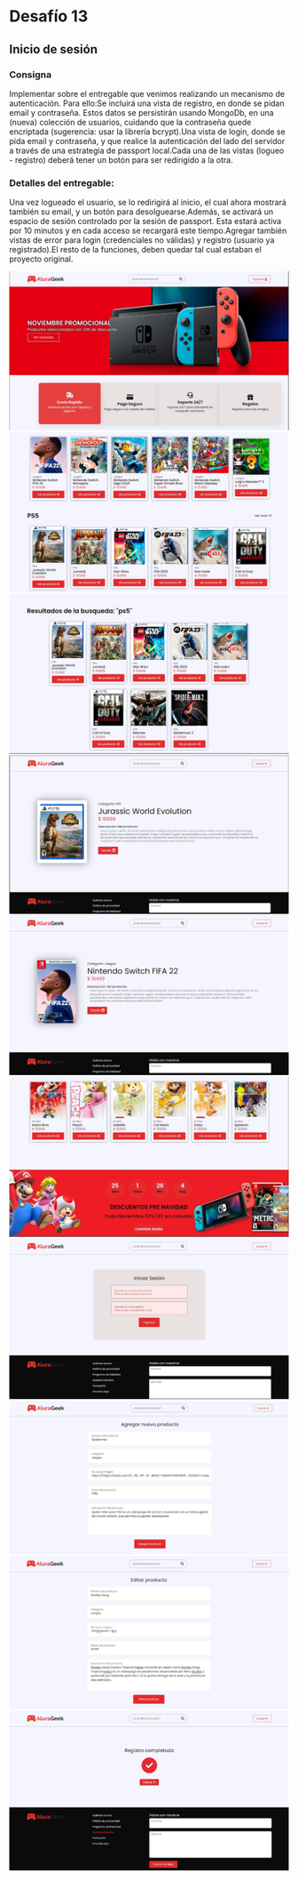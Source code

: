 # Desafío 13
## Inicio de sesión

### Consigna
Implementar sobre el entregable que venimos realizando un mecanismo de autenticación. Para ello:Se incluirá una vista de registro, en donde se pidan email y contraseña. Estos datos se persistirán usando MongoDb, en una (nueva) colección de usuarios, cuidando que la contraseña quede encriptada (sugerencia: usar la librería bcrypt).Una vista de login, donde se pida email y contraseña, y que realice la autenticación del lado del servidor a través de una estrategia de passport local.Cada una de las vistas (logueo - registro) deberá tener un botón para ser redirigido a la otra.

### Detalles del entregable: 
Una vez logueado el usuario, se lo redirigirá al inicio, el cual ahora mostrará también su email, y un botón para desolguearse.Además, se activará un espacio de sesión controlado por la sesión de passport. Esta estará activa por 10 minutos y en cada acceso se recargará este tiempo.Agregar también vistas de error para login (credenciales no válidas) y registro (usuario ya registrado).El resto de la funciones, deben quedar tal cual estaban el proyecto original.

![Image text](https://github.com/Maruinyork/geek-ecommerce/blob/main/img/screenshots/home.png)
![Image text](https://github.com/Maruinyork/geek-ecommerce/blob/main/img/screenshots/productos.jpg)
![Image text](https://github.com/Maruinyork/geek-ecommerce/blob/main/img/screenshots/ps5.jpg)
![Image text](https://github.com/Maruinyork/geek-ecommerce/blob/main/img/screenshots/jurassic.jpg)
![Image text](https://github.com/Maruinyork/geek-ecommerce/blob/main/img/screenshots/fifa.jpg)
![Image text](https://github.com/Maruinyork/geek-ecommerce/blob/main/img/screenshots/banner.jpg)
![Image text](https://github.com/Maruinyork/geek-ecommerce/blob/main/img/screenshots/login.jpg)
![Image text](https://github.com/Maruinyork/geek-ecommerce/blob/main/img/screenshots/agregar.jpg)
![Image text](https://github.com/Maruinyork/geek-ecommerce/blob/main/img/screenshots/editar.jpg)
![Image text](https://github.com/Maruinyork/geek-ecommerce/blob/main/img/screenshots/registro-completo.jpg)










